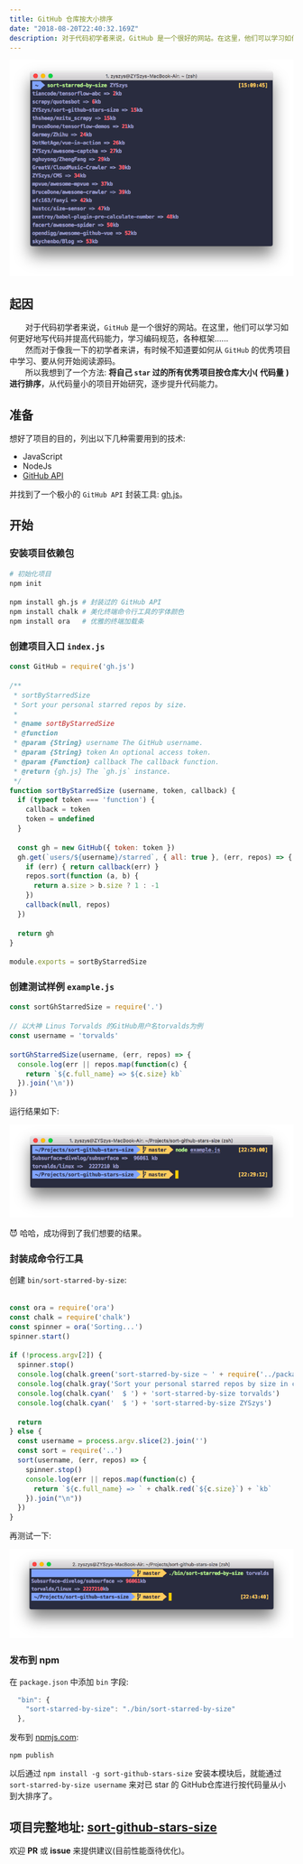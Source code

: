 ```yaml
---
title: GitHub 仓库按大小排序
date: "2018-08-20T22:40:32.169Z"
description: 对于代码初学者来说，GitHub 是一个很好的网站。在这里，他们可以学习如何更好地写代码并提高代码能力，学习编码规范，各种框架......然而对于像我一下的初学者来讲，有时候不知道要如何从 GitHub 的优秀项目中学习、要从何开始阅读源码。所以我想到了一个方法:将自己  star 过的所有优秀项目按仓库大小(代码量)进行排序，从代码量小的项目开始研究，逐步提升代码能力。
---
```


![](./sortByStarredSize.png)

## 起因

&emsp;&emsp;对于代码初学者来说，`GitHub` 是一个很好的网站。在这里，他们可以学习如何更好地写代码并提高代码能力，学习编码规范，各种框架......  
&emsp;&emsp;然而对于像我一下的初学者来讲，有时候不知道要如何从 `GitHub` 的优秀项目中学习、要从何开始阅读源码。  
&emsp;&emsp;所以我想到了一个方法: **将自己  `star` 过的所有优秀项目按仓库大小(** **代码量** **)进行排序**，从代码量小的项目开始研究，逐步提升代码能力。

<!--more-->

## 准备

想好了项目的目的，列出以下几种需要用到的技术:  

* JavaScript  
* NodeJs  
* [GitHub API](https://developer.github.com/v3/)

并找到了一个极小的 `GitHub API` 封装工具: [gh.js](https://github.com/IonicaBizau/gh.js)。

## 开始

### 安装项目依赖包

```sh
# 初始化项目
npm init 

npm install gh.js # 封装过的 GitHub API
npm install chalk # 美化终端命令行工具的字体颜色
npm install ora   # 优雅的终端加载条
```

### 创建项目入口 `index.js`

```js
const GitHub = require('gh.js')

/**
 * sortByStarredSize
 * Sort your personal starred repos by size.
 *
 * @name sortByStarredSize
 * @function
 * @param {String} username The GitHub username.
 * @param {String} token An optional access token.
 * @param {Function} callback The callback function.
 * @return {gh.js} The `gh.js` instance.
 */
function sortByStarredSize (username, token, callback) {
  if (typeof token === 'function') {
    callback = token
    token = undefined
  }

  const gh = new GitHub({ token: token })
  gh.get(`users/${username}/starred`, { all: true }, (err, repos) => {
    if (err) { return callback(err) }
    repos.sort(function (a, b) {
      return a.size > b.size ? 1 : -1
    })
    callback(null, repos)
  })

  return gh
}

module.exports = sortByStarredSize
```

### 创建测试样例 `example.js`

```js
const sortGhStarredSize = require('.')

// 以大神 Linus Torvalds 的GitHub用户名torvalds为例
const username = 'torvalds'

sortGhStarredSize(username, (err, repos) => {
  console.log(err || repos.map(function(c) {
    return `${c.full_name} => ${c.size} kb`
  }).join('\n'))
})
```

运行结果如下:

![](./sortByStarredSize1.png)


😈 哈哈，成功得到了我们想要的结果。

### 封装成命令行工具

创建 `bin/sort-starred-by-size`:

```js

const ora = require('ora')
const chalk = require('chalk')
const spinner = ora('Sorting...')
spinner.start()

if (!process.argv[2]) {
  spinner.stop()
  console.log(chalk.green('sort-starred-by-size ~ ' + require('../package').version))
  console.log(chalk.gray('Sort your personal starred repos by size in command line.'))
  console.log(chalk.cyan('  $ ') + 'sort-starred-by-size torvalds')
  console.log(chalk.cyan('  $ ') + 'sort-starred-by-size ZYSzys')

  return
} else {
  const username = process.argv.slice(2).join('')
  const sort = require('..')
  sort(username, (err, repos) => {
    spinner.stop()
    console.log(err || repos.map(function(c) {
      return `${c.full_name} => ` + chalk.red(`${c.size}`) + `kb`
    }).join("\n"))
  })
}
```

再测试一下:

![](./sortByStarredSize2.png)

### 发布到 npm

在 `package.json` 中添加 `bin` 字段:

```js
  "bin": {
    "sort-starred-by-size": "./bin/sort-starred-by-size"
  },
```

发布到 [npmjs.com](npmjs.com):

```
npm publish
```

以后通过 `npm install -g sort-github-stars-size` 安装本模块后，就能通过 `sort-starred-by-size username` 来对已 star 的 GitHub仓库进行按代码量从小到大排序了。

## 项目完整地址: [sort-github-stars-size](https://github.com/ZYSzys/sort-github-stars-size)  
欢迎 **PR** 或 **issue** 来提供建议(目前性能亟待优化)。
